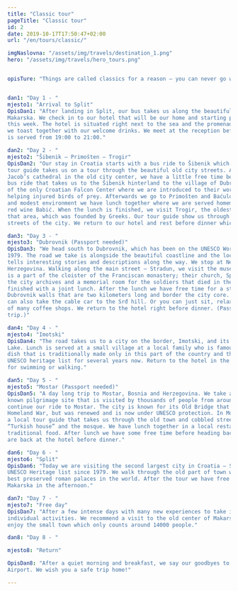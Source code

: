 ```yaml
---
title: "Classic tour"
pageTitle: "Classic tour"
id: 2
date: 2019-10-17T17:50:47+02:00
url: "/en/tours/classic/"

imgNaslovna: "/assets/img/travels/destination_1.png"
hero: "/assets/img/travels/hero_tours.png"


opisTure: "Things are called classics for a reason – you can never go wrong with them. See all the must-sees, try all the must-trys and, most importantly, just enjoy."


dan1: "Day 1 - "
mjesto1: "Arrival to Split"
OpisDan1: "After landing in Split, our bus takes us along the beautiful Adriatic coast to our hotel in
Makarska. We check in to our hotel that will be our home and starting point for all of our trips
this week. The hotel is situated right next to the sea and the promenade. After the check in,
we toast together with our welcome drinks. We meet at the reception before the dinner which
is served from 19:00 to 21:00."

dan2: "Day 2 - "
mjesto2: "Šibenik – Primošten – Trogir"
OpisDan2: "Our stay in Croatia starts with a bus ride to Šibenik which is located north of Split. Our local
tour guide takes us on a tour through the beautiful old city streets. After we visit the Saint
Jacob’s cathedral in the old city center, we have a little free time before we continue with our
bus ride that takes us to the Šibenik hinterland to the village of Dubrava. That is the location
of the only Croatian Falcon Center where we are introduced to their work that is based on
helping injured birds of prey. Afterwards we go to Primošten and Baćulov Dvor. In a simple
and modest environment we have lunch together where we are served homemade food and
red wine Babić. When the lunch is finished, we visit Trogir, the oldest and smallest town in
that area, which was founded by Greeks. Our tour guide show us through small and narrow
streets of the city. We return to our hotel and rest before dinner which is served at 19:00."

dan3: "Day 3 - "
mjesto3: "Dubrovnik (Passport needed)"
OpisDan3: "We head south to Dubrovnik, which has been on the UNESCO World Heritage list since
1979. The road we take is alongside the beautiful coastline and the local Swedish tour guide
tells interesting stories and descriptions along the way. We stop at Neum in Bosnia and
Herzegovina. Walking along the main street – Stradun, we visit the museum – pharmacy that
is a part of the cloister of the Franciscan monastery; their church, Sponza palace that holds
the city archives and a memorial room for the soldiers that died in the war. The tour is
finished with a joint lunch. After the lunch we have free time for a stroll or to climb the
Dubrovnik walls that are two kilometers long and border the city core. In your free time you
can also take the cable car to the Srđ hill. Or you can just sit, relax and enjoy this town at one
of many coffee shops. We return to the hotel right before dinner. (Passport necessary on this
trip.)"

dan4: "Day 4 - "
mjesto4: "Imotski"
OpisDan4: "The road takes us to a city on the border, Imotski, and its famous lakes – Blue and Red
Lake. Lunch is served at a small village at a local family who is famous for their soparnik, a
dish that is traditionally made only in this part of the country and that has been on the
UNESCO heritage list for several years now. Return to the hotel in the afternoon. Free time
for swimming or walking."

dan5: "Day 5 - "
mjesto5: "Mostar (Passport needed)"
OpisDan5: "A day long trip to Mostar, Bosnia and Herzegovina. We take a break in Međugorje, a well-
known pilgrimage site that is visited by thousands of people from around the world. We
continue our ride to Mostar. The city is known for its Old Bridge that was torn down in the
Homeland War, but was renewed and is now under UNESCO protection. In Mostar we have
a local tour guide that takes us through the old town and cobbled streets, the museum
“Turkish house” and the mosque. We have lunch together in a local restaurant that serves
traditional food. After lunch we have some free time before heading back to Makarska. We
are back at the hotel before dinner."

dan6: "Day 6 - "
mjesto6: "Split"
OpisDan6: "Today we are visiting the second largest city in Croatia – Split. Split has been on the
UNESCO Heritage list since 1979. We walk through the old part of town which is one of the
best preserved roman palaces in the world. After the tour we have free time. Return to
Makarska in the afternoon."

dan7: "Day 7 - "
mjesto7: "Free day"
OpisDan7: "After a few intense days with many new experiences to take in, we have a free day for
individual activities. We recommend a visit to the old center of Makarska, the small streets, to
enjoy the small town which only counts around 14000 people."

dan8: "Day 8 - "

mjesto8: "Return"

OpisDan8: "After a quiet morning and breakfast, we say our goodbyes to Makarska and head to the Split
Airport. We wish you a safe trip home!"

---
```


